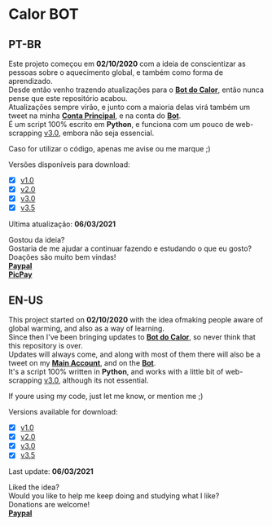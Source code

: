 # Calor BOT
## PT-BR

Este projeto começou em **02/10/2020** com a ideia de conscientizar as pessoas sobre o aquecimento global, e também como forma de aprendizado.<br>
Desde então venho trazendo atualizações para o **[Bot do Calor](https://twitter.com/bot_calor)**, então nunca pense que este repositório acabou.<br>
Atualizações sempre virão, e junto com a maioria delas virá também um tweet na minha **[Conta Principal](https://twitter.com/mtss_e)**, e na conta do **[Bot](https://twitter.com/bot_calor)**.<br>
É um script 100% escrito em **Python**, e funciona com um pouco de web-scrapping [v3.0](v3.0), embora não seja essencial.<br>

Caso for utilizar o código, apenas me avise ou me marque ;)<br>

Versões disponíveis para download:
- [x] [v1.0](v1.0)
- [x] [v2.0](v2.0)
- [x] [v3.0](v3.0)
- [x] [v3.5](v3.5)<br>

Ultima atualização: **06/03/2021**<br>

Gostou da ideia?<br>
Gostaria de me ajudar a continuar fazendo e estudando o que eu gosto?<br>
Doações são muito bem vindas!<br>
**[Paypal](https://www.paypal.com/donate?business=9JLBAMGH5985E&currency_code=BRL)**<br>**[PicPay](https://app.picpay.com/user/mts.e)**

## EN-US
This project started on **02/10/2020** with the idea of ​​making people aware of global warming, and also as a way of learning. <br>
Since then I've been bringing updates to **[Bot do Calor](https://twitter.com/bot_calor)**, so never think that this repository is over. <br>
Updates will always come, and along with most of them there will also be a tweet on my **[Main Account](https://twitter.com/mtss_e)**, and on the **[Bot](https://twitter.com/bot_calor)**.<br>
It's a script 100% written in **Python**, and works with a little bit of web-scrapping [v3.0](v3.0), although its not essential.<br>

If youre using my code, just let me know, or mention me ;)<br>

Versions available for download:
- [x] [v1.0](v1.0)
- [x] [v2.0](v2.0)
- [x] [v3.0](v3.0)
- [x] [v3.5](v3.5)<br>

Last update: **06/03/2021**<br>

Liked the idea?<br>
Would you like to help me keep doing and studying what I like?<br>
Donations are welcome!<br>
**[Paypal](https://www.paypal.com/donate?business=9JLBAMGH5985E&currency_code=USD)**
